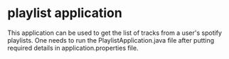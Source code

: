 # playlist application

This application can be used to get the list of tracks from a user's spotify playlists.
One needs to run the PlaylistApplication.java file after putting required details in application.properties file.